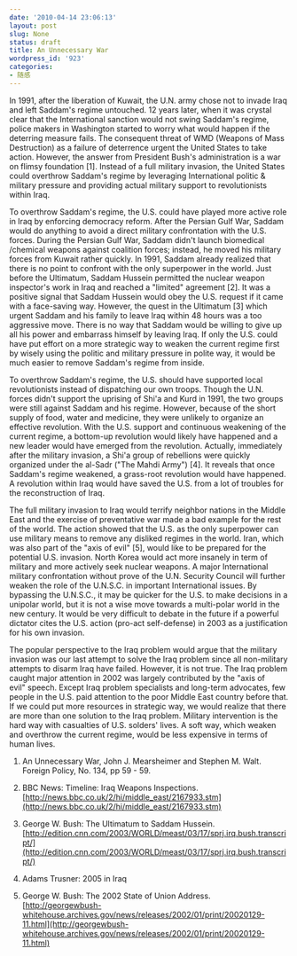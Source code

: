 ```yaml
---
date: '2010-04-14 23:06:13'
layout: post
slug: None
status: draft
title: An Unnecessary War
wordpress_id: '923'
categories:
- 随感
---
```


In 1991, after the liberation of Kuwait, the U.N. army chose not to invade Iraq and left Saddam's regime untouched. 12 years later, when it was crystal clear that the International sanction would not swing Saddam's regime, police makers in Washington started to worry what would happen if the deterring measure fails. The consequent threat of WMD (Weapons of Mass Destruction) as a failure of deterrence urgent the United States to take action. However, the answer from President Bush's administration is a war on flimsy foundation [1]. Instead of a full military invasion, the United States could overthrow Saddam's regime by leveraging International politic & military pressure and providing actual military support to revolutionists within Iraq.

To overthrow Saddam's regime, the U.S. could have played more active role in Iraq by enforcing democracy reform. After the Persian Gulf War, Saddam would do anything to avoid a direct military confrontation with the U.S. forces. During the Persian Gulf War, Saddam didn't launch biomedical /chemical weapons against coalition forces; instead, he moved his military forces from Kuwait rather quickly. In 1991, Saddam already realized that there is no point to confront with the only superpower in the world. Just before the Ultimatum, Saddam Hussein permitted the nuclear weapon inspector's work in Iraq and reached a "limited" agreement [2]. It was a positive signal that Saddam Hussein would obey the U.S. request if it came with a face-saving way. However, the quest in the Ultimatum [3] which urgent Saddam and his family to leave Iraq within 48 hours was a too aggressive move. There is no way that Saddam would be willing to give up all his power and embarrass himself by leaving Iraq. If only the U.S. could have put effort on a more strategic way to weaken the current regime first by wisely using the politic and military pressure in polite way, it would be much easier to remove Saddam's regime from inside.

To overthrow Saddam's regime, the U.S. should have supported local revolutionists instead of dispatching our own troops. Though the U.N. forces didn't support the uprising of Shi'a and Kurd in 1991, the two groups were still against Saddam and his regime. However, because of the short supply of food, water and medicine, they were unlikely to organize an effective revolution. With the U.S. support and continuous weakening of the current regime, a bottom-up revolution would likely have happened and a new leader would have emerged from the revolution. Actually, immediately after the military invasion, a Shi'a group of rebellions were quickly organized under the al-Sadr ("The Mahdi Army") [4]. It reveals that once Saddam's regime weakened, a grass-root revolution would have happened. A revolution within Iraq would have saved the U.S. from a lot of troubles for the reconstruction of Iraq.

The full military invasion to Iraq would terrify neighbor nations in the Middle East and the exercise of preventative war made a bad example for the rest of the world. The action showed that the U.S. as the only superpower can use military means to remove any disliked regimes in the world. Iran, which was also part of the "axis of evil" [5], would like to be prepared for the potential U.S. invasion. North Korea would act more insanely in term of military and more actively seek nuclear weapons. A major International military confrontation without prove of the U.N. Security Council will further weaken the role of the U.N.S.C. in important International issues. By bypassing the U.N.S.C., it may be quicker for the U.S. to make decisions in a unipolar world, but it is not a wise move towards a multi-polar world in the new century. It would be very difficult to debate in the future if a powerful dictator cites the U.S. action (pro-act self-defense) in 2003 as a justification for his own invasion.

The popular perspective to the Iraq problem would argue that the military invasion was our last attempt to solve the Iraq problem since all non-military attempts to disarm Iraq have failed. However, it is not true. The Iraq problem caught major attention in 2002 was largely contributed by the "axis of evil" speech. Except Iraq problem specialists and long-term advocates, few people in the U.S. paid attention to the poor Middle East country before that. If we could put more resources in strategic way, we would realize that there are more than one solution to the Iraq problem. Military intervention is the hard way with casualties of U.S. solders' lives. A soft way, which weaken and overthrow the current regime, would be less expensive in terms of human lives.

1. An Unnecessary War, John J. Mearsheimer and Stephen M. Walt. Foreign Policy, No. 134, pp 59 - 59.

2. BBC News: Timeline: Iraq Weapons Inspections. [http://news.bbc.co.uk/2/hi/middle_east/2167933.stm](http://news.bbc.co.uk/2/hi/middle_east/2167933.stm)

3. George W. Bush: The Ultimatum to Saddam Hussein. [http://edition.cnn.com/2003/WORLD/meast/03/17/sprj.irq.bush.transcript/](http://edition.cnn.com/2003/WORLD/meast/03/17/sprj.irq.bush.transcript/)

4. Adams Trusner: 2005 in Iraq

5. George W. Bush: The 2002 State of Union Address. [http://georgewbush-whitehouse.archives.gov/news/releases/2002/01/print/20020129-11.html](http://georgewbush-whitehouse.archives.gov/news/releases/2002/01/print/20020129-11.html)
